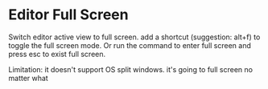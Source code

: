 # Editor Full Screen

Switch editor active view to full screen.
add a shortcut (suggestion: alt+f) to toggle the full screen mode. Or run the command to enter full screen and press esc to exist full screen.

Limitation: it doesn't support OS split windows. it's going to full screen no matter what